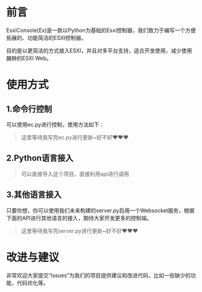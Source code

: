 # 前言
EsxiConsole(Ex)是一款以Python为基础的Esxi控制器，我们致力于编写一个方便拓展的、功能简洁的ESXI控制器。

目的是以更简洁的方式接入ESXI，并且对多平台支持，适合开发使用，减少使用臃肿的ESXI Web。

# 使用方式
## 1.命令行控制
可以使用ec.py进行控制，使用方法如下：
> 这里等待我写完ec.py进行更新~好不好❤❤❤

## 2.Python语言接入
> 可以直接导入这个项目，直接利用api进行调用

## 3.其他语言接入
只要你想，你可以使用我们未来构建的server.py启用一个Websocket服务，根据下面的API进行其他语言的接入，期待大家开发更多的控制端。
> 这里等待我写完server.py进行更新~好不好❤❤❤

# 改进与建议

非常欢迎大家提交“Issues”为我们的项目提供建议和改进代码，比如一些缺少的功能，代码优化等。